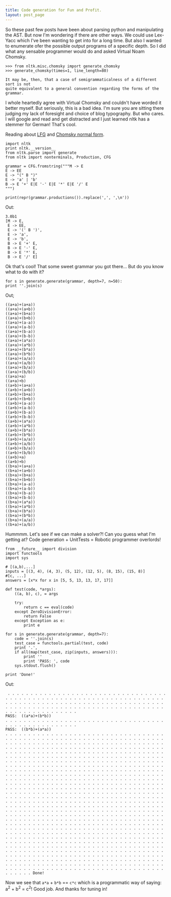 ```yaml
---
title: Code generation for Fun and Profit.
layout: post_page
---
```



So these past few posts have been about parsing python and manipulating the AST. But now I'm wondering if there are other ways. We could use Lex-Yacc which I've been wanting to get into for a long time. But also I wanted to enumerate ofer the possible output programs of a specific depth. So I did what any sensable programmer would do and asked Virtual Noam Chomsky.

    >>> from nltk.misc.chomsky import generate_chomsky
    >>> generate_chomsky(times=1, line_length=80)
    
    It may be, then, that a case of semigrammaticalness of a different sort is not
    quite equivalent to a general convention regarding the forms of the grammar.

I whole heartedly agree with Virtual Chomsky and couldn't have worded it better myself. But seriously, this is a bad idea. I'm sure you are sitting there judging my lack of foresight and choice of blog typography. But who cares. I will google and read and get distracted and I just learned nltk has a stemmer for German! That's cool.

Reading about [LFG](http://en.wikipedia.org/wiki/Lexical_functional_grammar) and [Chomsky normal form](http://en.wikipedia.org/wiki/Chomsky_normal_form).


    import nltk
    print nltk.__version__
    from nltk.parse import generate
    from nltk import nonterminals, Production, CFG
    
    grammar = CFG.fromstring("""M -> E
    E -> EE
    E -> "(" B ")"
    E -> 'a' | 'b' 
    B -> E '+' E|E '-' E|E '*' E|E '/' E
    """)
    
    print(repr(grammar.productions()).replace(',', ',\n'))

Out:

    3.0b1
    [M -> E,
     E -> EE,
     E -> '(' B ')',
     E -> 'a',
     E -> 'b',
     B -> E '+' E,
     B -> E '-' E,
     B -> E '*' E,
     B -> E '/' E]
     
Ok that's cool! That some sweet grammar you got there... But do you know what to do with it?

    for s in generate.generate(grammar, depth=7, n=50):
    print ''.join(s)
    
Out;

    ((a+a)+(a+a))
    ((a+a)+(a+b))
    ((a+a)+(b+a))
    ((a+a)+(b+b))
    ((a+a)+(a-a))
    ((a+a)+(a-b))
    ((a+a)+(b-a))
    ((a+a)+(b-b))
    ((a+a)+(a*a))
    ((a+a)+(a*b))
    ((a+a)+(b*a))
    ((a+a)+(b*b))
    ((a+a)+(a/a))
    ((a+a)+(a/b))
    ((a+a)+(b/a))
    ((a+a)+(b/b))
    ((a+a)+a)
    ((a+a)+b)
    ((a+b)+(a+a))
    ((a+b)+(a+b))
    ((a+b)+(b+a))
    ((a+b)+(b+b))
    ((a+b)+(a-a))
    ((a+b)+(a-b))
    ((a+b)+(b-a))
    ((a+b)+(b-b))
    ((a+b)+(a*a))
    ((a+b)+(a*b))
    ((a+b)+(b*a))
    ((a+b)+(b*b))
    ((a+b)+(a/a))
    ((a+b)+(a/b))
    ((a+b)+(b/a))
    ((a+b)+(b/b))
    ((a+b)+a)
    ((a+b)+b)
    ((b+a)+(a+a))
    ((b+a)+(a+b))
    ((b+a)+(b+a))
    ((b+a)+(b+b))
    ((b+a)+(a-a))
    ((b+a)+(a-b))
    ((b+a)+(b-a))
    ((b+a)+(b-b))
    ((b+a)+(a*a))
    ((b+a)+(a*b))
    ((b+a)+(b*a))
    ((b+a)+(b*b))
    ((b+a)+(a/a))
    ((b+a)+(a/b))
    
Hummmm. Let's see if we can make a solver?! Can you guess what I'm getting at? Code generation + UnitTests = Robotic programmer overlords!

    from __future__ import division
    import functools
    import sys
    
    # [(a,b),...]
    inputs = [(3, 4), (4, 3), (5, 12), (12, 5), (8, 15), (15, 8)]
    #[c, ...]
    answers = [x*x for x in [5, 5, 13, 13, 17, 17]]
    
    def test(code, *args):
        ((a, b), c), = args
        
        try:
            return c == eval(code)
        except ZeroDivisionError:
            return False
        except Exception as e:
            print e
            
    for s in generate.generate(grammar, depth=7):
        code = ''.join(s)
        test_case = functools.partial(test, code)
        print '.',
        if all(map(test_case, zip(inputs, answers))):
            print ''
            print 'PASS: ', code
        sys.stdout.flush()
    
    print 'Done!'
    
Out:

     . . . . . . . . . . . . . . . . . . . . . . . . . . . . . . . . . . . . . . . . . . . . . . . . . . . . . . . . . . . . . . . . . . . . . . . . . . . . . . . . . . . . . . . . . . . . . . . . . . . . . . . . . . . . . . . . . . . . . . . . . . . . . . . . . . . . . . . . . . . . . . . . . . . . . . . . . . . . 
    PASS:  ((a*a)+(b*b))
    . . . . . . . . . . . . . . . . . . . . . . . . . . . . . . . . . . . . . . . . . . . . . . . . . . . 
    PASS:  ((b*b)+(a*a))
    . . . . . . . . . . . . . . . . . . . . . . . . . . . . . . . . . . . . . . . . . . . . . . . . . . . . . . . . . . . . . . . . . . . . . . . . . . . . . . . . . . . . . . . . . . . . . . . . . . . . . . . . . . . . . . . . . . . . . . . . . . . . . . . . . . . . . . . . . . . . . . . . . . . . . . . . . . . . . . . . . . . . . . . . . . . . . . . . . . . . . . . . . . . . . . . . . . . . . . . . . . . . . . . . . . . . . . . . . . . . . . . . . . . . . . . . . . . . . . . . . . . . . . . . . . . . . . . . . . . . . . . . . . . . . . . . . . . . . . . . . . . . . . . . . . . . . . . . . . . . . . . . . . . . . . . . . . . . . . . . . . . . . . . . . . . . . . . . . . . . . . . . . . . . . . . . . . . . . . . . . . . . . . . . . . . . . . . . . . . . . . . . . . . . . . . . . . . . . . . . . . . . . . . . . . . . . . . . . . . . . . . . . . . . . . . . . . . . . . . . . . . . . . . . . . . . . . . . . . . . . . . . . . . . . . . . . . . . . . . . . . . . . . . . . . . . . . . . . . . . . . . . . . . . . . . . . . . . . . . . . . . . . . . . . . . . . . . . . . . . . . . . . . . . . . . . . . . . . . . . . . . . . . . . . . . . . . . . . . . . . . . . . . . . . . . . . . . . . . . . . . . . . . . . . . . . . . . . . . . . . . . . . . . . . . . . . . . . . . . . . . . . . . . . . . . . . . . . . . . . . . . . . . . . . . . . . . . . . . . . . . . . . . . . . . . . . . . . . . . . . . . . . . . . . . . . . . . . . . . . . . . . . . . . . . . . . . . . . . . . . . . . . . . . . . . . . . . . . . . . . . . . . . . . . . . . . . . . . . . . . . . . . . . . . . . . . . . . . . . . . . . . . . . . . . . . . . . . . . . . . . . . . . . . . . . . . . . . . . . . . . . . . . . . . . . . . . . . . . . . . . . . . . . . . . . . . . . . . . . . . . . . . . . . . . . . . . . . . . . . . . . . . . . . . . . . . . . . . . . . . . . . . . . . . . . . . . . . . . . . . . . . . . . . . . . . . . . . . . . . . . . . . . . . . . . . . . . . . . . . . . . . . . . . . . . . . . . . . . . . . . . . . . . . . . . . . . . . . . . . . . . . . . . . . . . . . . . . . . . . . . . . . . . . . . . . . . . . . . . . . . . . . . . . . . . . . . . . . . . . . . . . . . . . . . . Done!
    
Now we see that `a*a` + `b*b` == `c*c` which is a programmatic way of saying: a<sup>2</sup> + b<sup>2</sup> = c<sup>2</sup>! Good job. And thanks for tuning in!
